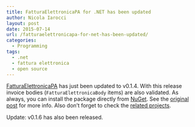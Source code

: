 ```yaml
---
title: FatturaElettronicaPA for .NET has been updated
author: Nicola Iarocci
layout: post
date: 2015-07-14
url: /fatturaelettronicapa-for-net-has-been-updated/
categories:
  - Programming
tags:
  - .net
  - fattura elettronica
  - open source
---
```

[FatturaElettronicaPA][1] has just been updated to v0.1.4. With this release invoice bodies (`FatturaElettronicaBody` items) are also validated. As always, you can install the package directly from [NuGet][2]. See the [original post][3] for more info. Also don&#8217;t forget to check the [related projects][4].

Update: v0.1.6 has also been released.

 [1]: https://github.com/FatturaElettronicaPA/FatturaElettronicaPA
 [2]: https://www.nuget.org/packages/FatturaElettronicaPA/
 [3]: http://nicolaiarocci.com/fattura-elettronica-open-source/
 [4]: https://github.com/FatturaElettronicaPA
